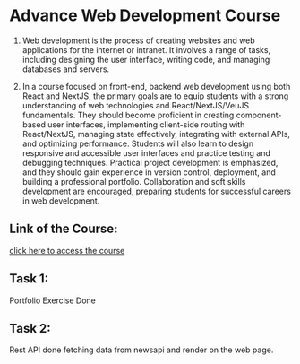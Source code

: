 # Advance Web Development Course

1. Web development is the process of creating websites and web applications for the internet or intranet. It involves a range of tasks, including designing the user interface, writing code, and managing databases and servers.

2. In a course focused on front-end, backend web development using both React
and NextJS, the primary goals are to equip students with a strong understanding
of web technologies and React/NextJS/VeuJS fundamentals. They should
become proficient in creating component-based user interfaces, implementing
client-side routing with React/NextJS, managing state effectively, integrating
with external APIs, and optimizing performance. Students will also learn to
design responsive and accessible user interfaces and practice testing and
debugging techniques. Practical project development is emphasized, and they
should gain experience in version control, deployment, and building a
professional portfolio. Collaboration and soft skills development are
encouraged, preparing students for successful careers in web development.

## Link of the Course:
[click here to access the course](https://coursecs.wordpress.com/courses/advance-web-development/) 

## Task 1:
Portfolio Exercise Done

## Task 2:
Rest API done fetching data from newsapi and render on the web page.

